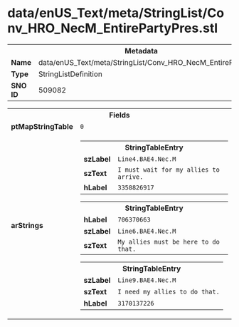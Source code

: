 <h1>data/enUS_Text/meta/StringList/Conv_HRO_NecM_EntirePartyPres.stl</h1><table><tr><th colspan="100%">Metadata</th></tr><tr><td><b>Name</b></td><td>data/enUS_Text/meta/StringList/Conv_HRO_NecM_EntirePartyPres.stl</td></tr><tr><td><b>Type</b></td><td>StringListDefinition</td></tr><tr><td><b>SNO ID</b></td><td>509082</td></tr></table>

<table><tr><th colspan="100%">Fields</th></tr><tr><td><b>ptMapStringTable</b></td><td><code>0</code></td></tr><tr><td><b>arStrings</b></td><td><table><tr><th colspan="100%">StringTableEntry</th></tr><tr><td><b>szLabel</b></td><td><code>Line4.BAE4.Nec.M</code></td></tr><tr><td><b>szText</b></td><td><code>I must wait for my allies to arrive.</code></td></tr><tr><td><b>hLabel</b></td><td><code>3358826917</code></td></tr></table>


<table><tr><th colspan="100%">StringTableEntry</th></tr><tr><td><b>hLabel</b></td><td><code>706370663</code></td></tr><tr><td><b>szLabel</b></td><td><code>Line6.BAE4.Nec.M</code></td></tr><tr><td><b>szText</b></td><td><code>My allies must be here to do that.</code></td></tr></table>


<table><tr><th colspan="100%">StringTableEntry</th></tr><tr><td><b>szLabel</b></td><td><code>Line9.BAE4.Nec.M</code></td></tr><tr><td><b>szText</b></td><td><code>I need my allies to do that.</code></td></tr><tr><td><b>hLabel</b></td><td><code>3170137226</code></td></tr></table>


</td></tr></table>


